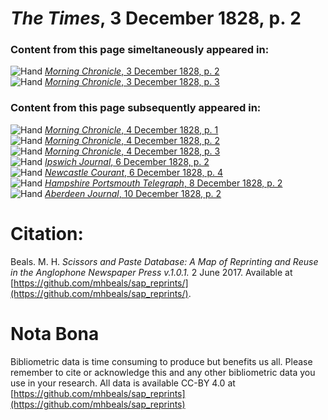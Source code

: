 # *The Times*, 3 December 1828, p. 2  
  
### Content from this page simeltaneously appeared in:  
![Hand](http://scissorsandpaste.net/wp-content/uploads/2017/06/smallhandpointer.png) [*Morning Chronicle*, 3 December 1828, p. 2](https://mhbeals.github.io/sap_html/Morning-Chronicle/Morning-Chronicle-3-December-1828-p-2)  
![Hand](http://scissorsandpaste.net/wp-content/uploads/2017/06/smallhandpointer.png) [*Morning Chronicle*, 3 December 1828, p. 3](https://mhbeals.github.io/sap_html/Morning-Chronicle/Morning-Chronicle-3-December-1828-p-3)  
  
### Content from this page subsequently appeared in:  
![Hand](http://scissorsandpaste.net/wp-content/uploads/2017/06/smallhandpointer.png) [*Morning Chronicle*, 4 December 1828, p. 1](https://mhbeals.github.io/sap_html/Morning-Chronicle/Morning-Chronicle-4-December-1828-p-1)  
![Hand](http://scissorsandpaste.net/wp-content/uploads/2017/06/smallhandpointer.png) [*Morning Chronicle*, 4 December 1828, p. 2](https://mhbeals.github.io/sap_html/Morning-Chronicle/Morning-Chronicle-4-December-1828-p-2)  
![Hand](http://scissorsandpaste.net/wp-content/uploads/2017/06/smallhandpointer.png) [*Morning Chronicle*, 4 December 1828, p. 3](https://mhbeals.github.io/sap_html/Morning-Chronicle/Morning-Chronicle-4-December-1828-p-3)  
![Hand](http://scissorsandpaste.net/wp-content/uploads/2017/06/smallhandpointer.png) [*Ipswich Journal*, 6 December 1828, p. 2](https://mhbeals.github.io/sap_html/Ipswich-Journal/Ipswich-Journal-6-December-1828-p-2)  
![Hand](http://scissorsandpaste.net/wp-content/uploads/2017/06/smallhandpointer.png) [*Newcastle Courant*, 6 December 1828, p. 4](https://mhbeals.github.io/sap_html/Newcastle-Courant/Newcastle-Courant-6-December-1828-p-4)  
![Hand](http://scissorsandpaste.net/wp-content/uploads/2017/06/smallhandpointer.png) [*Hampshire Portsmouth Telegraph*, 8 December 1828, p. 2](https://mhbeals.github.io/sap_html/Hampshire-Portsmouth-Telegraph/Hampshire-Portsmouth-Telegraph-8-December-1828-p-2)  
![Hand](http://scissorsandpaste.net/wp-content/uploads/2017/06/smallhandpointer.png) [*Aberdeen Journal*, 10 December 1828, p. 2](https://mhbeals.github.io/sap_html/Aberdeen-Journal/Aberdeen-Journal-10-December-1828-p-2)  


# Citation: 

Beals. M. H. *Scissors and Paste Database: A Map of Reprinting and Reuse in the Anglophone Newspaper Press v.1.0.1.* 2 June 2017. Available at [https://github.com/mhbeals/sap_reprints/](https://github.com/mhbeals/sap_reprints/). 

# Nota Bona

Bibliometric data is time consuming to produce but benefits us all. Please remember to cite or acknowledge this and any other bibliometric data you use in your research. All data is available CC-BY 4.0 at [https://github.com/mhbeals/sap_reprints](https://github.com/mhbeals/sap_reprints)